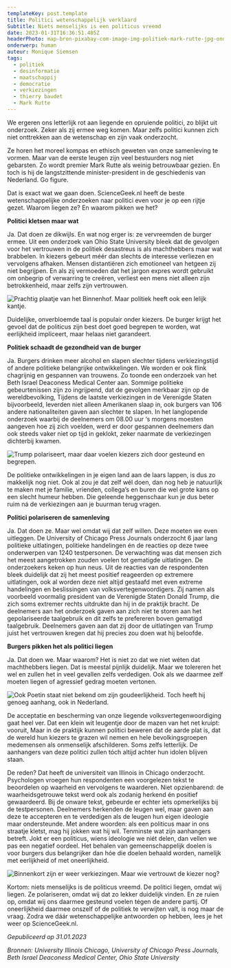```yaml
---
templateKey: post.template
title: Politici wetenschappelijk verklaard
Subtitle: Niets menselijks is een politicus vreemd
date: 2023-01-31T16:36:51.405Z
headerPhoto: map-bron-pixabay-com-image-img-politiek-mark-rutte-jpg-onderschrift-mark-rutte-wordt-vaak-gezien-als-onbetrouwbaar-hij-is-tevens-de-langstzittende-minister-president-in-de-geschiedenis-van-nederland
onderwerp: human
auteur: Monique Siemsen
tags:
  - politiek
  - desinformatie
  - maatschappij
  - democratie
  - verkiezingen
  - thierry baudet
  - Mark Rutte
---
```

We ergeren ons letterlijk rot aan liegende en opruiende politici, zo blijkt uit onderzoek. Zeker als zij ermee weg komen. Maar zelfs politici kunnen zich niet onttrekken aan de wetenschap en zijn vaak onderzocht. 



Ze horen het moreel kompas en ethisch geweten van onze samenleving te vormen. Maar van de eerste leugen zijn veel bestuurders nog niet gebarsten. Zo wordt premier Mark Rutte als weinig betrouwbaar gezien. En toch is hij de langstzittende minister-president in de geschiedenis van Nederland. Go figure.



Dat is exact wat we gaan doen. ScienceGeek.nl heeft de beste wetenschappelijke onderzoeken naar politici even voor je op een rijtje gezet. Waarom liegen ze? En waarom pikken we het?



**Politici kletsen maar wat**

Ja. Dat doen ze dikwijls. En wat nog erger is: ze vervreemden de burger ermee. Uit een onderzoek van Ohio State University bleek dat de gevolgen voor het vertrouwen in de politiek desastreus is als machthebbers maar wat brabbelen. In kiezers gebeurt méér dan slechts de interesse verliezen en vervolgens afhaken. Mensen distantiëren zich emotioneel van hetgeen zij niet begrijpen. En als zij vermoeden dat het jargon expres wordt gebruikt om onbegrip of verwarring te creëren, verliest een mens niet alleen zijn betrokkenheid, maar zelfs zijn vertrouwen. 

![Prachtig plaatje van het Binnenhof. Maar politiek heeft ook een lelijk kantje.](/img/politiek-binnenhof-nacht.jpg "Pixabay.com")

Duidelijke, onverbloemde taal is populair onder kiezers. De burger krijgt het gevoel dat de politicus zijn best doet goed begrepen te worden, wat eerlijkheid impliceert, maar helaas niet garandeert.



**Politiek schaadt de gezondheid van de burger**

Ja. Burgers drinken meer alcohol en slapen slechter tijdens verkiezingstijd of andere politieke belangrijke ontwikkelingen. We worden er ook flink chagrijnig en gespannen van trouwens. Zo toonde een onderzoek van het Beth Israel Deaconess Medical Center aan. Sommige politieke gebeurtenissen zijn zo ingrijpend, dat de gevolgen merkbaar zijn op de wereldbevolking, Tijdens de laatste verkiezingen in de Verenigde Staten bijvoorbeeld, leverden niet alleen Amerikanen slaap in, ook burgers van 106 andere nationaliteiten gaven aan slechter te slapen. In het langlopende onderzoek waarbij de deelnemers om 08.00 uur ‘s morgens moesten aangeven hoe zij zich voelden, werd er door gespannen deelnemers dan ook steeds vaker niet op tijd in geklokt, zeker naarmate de verkiezingen dichterbij kwamen.

![Trump polariseert, maar daar voelen kiezers zich door gesteund en begrepen.](/img/politiek-donald-trump.jpg "Pixabay.com")

De politieke ontwikkelingen in je eigen land aan de laars lappen, is dus zo makkelijk nog niet. Ook al zou je dat zelf wél doen, dan nog heb je natuurlijk te maken met je familie, vrienden, collega’s en buren die wel grote kans op een slecht humeur hebben. Die geleende heggenschaar kun je dus beter ruim ná de verkiezingen aan je buurman terug vragen.



**Politici polariseren de samenleving**

Ja. Dat doen ze. Maar wel omdat wij dat zelf willen. Deze moeten we even uitleggen. De University of Chicago Press Journals onderzocht 6 jaar lang politieke uitlatingen, politieke handelingen én de reacties op deze twee onderwerpen van 1240 testpersonen. De verwachting was dat mensen zich het meest aangetrokken zouden voelen tot gematigde uitlatingen. De onderzoekers keken op hun neus. Uit de reacties van de respondenten bleek duidelijk dat zij het meest positief reageerden op extremere uitlatingen, ook al worden deze niet altijd gestaafd met even extreme handelingen en beslissingen van volksvertegenwoordigers. Zij namen als voorbeeld voormalig president van de Verenigde Staten Donald Trump, die zich soms extremer rechts uitdrukte dan hij in de praktijk bracht. De deelnemers aan het onderzoek gaven aan zich niet te storen aan het gepolariseerde taalgebruik en dit zelfs te prefereren boven gematigd taalgebruik. Deelnemers gaven aan dat zij door de uitlatingen van Trump juist het vertrouwen kregen dat hij precies zou doen wat hij beloofde.



**Burgers pikken het als politici liegen**

Ja. Dat doen we. Maar waarom? Het is niet zo dat we niet wéten dat machthebbers liegen. Dat is meestal pijnlijk duidelijk. Maar we tolereren het wel en zullen het in veel gevallen zelfs verdedigen. Ook als we daarmee zelf moeten liegen of agressief gedrag moeten vertonen.

![Ook Poetin staat niet bekend om zijn goudeerlijkheid. Toch heeft hij genoeg aanhang, ook in Nederland.](/img/politiek-poetin-blauw.jpg "Pixabay.com")

De acceptatie en bescherming van onze liegende volksvertegenwoordiging gaat heel ver. Dat een klein wit leugentje door de mazen van het net kruipt: vooruit, Maar in de praktijk kunnen politici beweren dat de aarde plat is, dat de wereld hun kiezers te grazen wil nemen en hele bevolkingsgroepen medemensen als onmenselijk afschilderen. Soms zelfs letterlijk. De aanhangers van deze politici zullen tóch altijd achter hun idolen blijven staan. 



De reden? Dat heeft de universiteit van Illinois in Chicago onderzocht. Psychologen vroegen hun respondenten een voorgelezen tekst te beoordelen op waarheid en vervolgens te waarderen. Niet opzienbarend: de waarheidsgetrouwe tekst werd ook als zodanig herkend én positief gewaardeerd. Bij de onware tekst, gebeurde er echter iets opmerkelijks bij de testpersonen. Deelnemers herkenden de leugen wel, maar gaven aan deze te accepteren en te verdedigen als de leugen hun eigen ideologie maar ondersteunde. Met andere woorden: als een politicus maar in ons straatje kletst, mag hij jokken wat hij wil. Tenminste wat zijn aanhangers betreft. Jokt er een politicus, wiens ideologie we niét delen, dan vellen we pas een negatief oordeel. Het behalen van gemeenschappelijk doelen is voor burgers dus belangrijker dan hóe die doelen behaald worden, namelijk met eerlijkheid of met oneerlijkheid. 

![Binnenkort zijn er weer verkiezingen. Maar wie vertrouwt de kiezer nog?](/img/politiek-links-rechts.jpg "Pixabay.com")

Kortom: niets menselijks is de politicus vreemd. De politici liegen, omdat wij liegen. Ze polariseren, omdat wij dat zo lekker duidelijk vinden. En ze ruien op, omdat wij ons daarmee gesteund voelen tégen de andere partij. Of oneerlijkheid daarmee onszelf of de politiek te verwijten valt, is nog maar de vraag. Zodra we dáár wetenschappelijke antwoorden op hebben, lees je het weer op ScienceGeek.nl.



*Gepubliceerd op 31.01.2023*



*Bronnen: University Illinois Chicago, University of Chicago Press Journals, Beth Israel Deaconess Medical Center, Ohio State University*